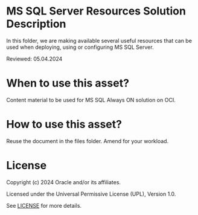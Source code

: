 # MS SQL Server Resources Solution Description

In this folder, we are making available several useful resources that can be used when deploying, using or configuring MS SQL Server.

Reviewed: 05.04.2024

# When to use this asset?

Content material to be used for MS SQL Always ON solution on OCI.

# How to use this asset?

Reuse the document in the files folder. Amend for your workload.

# License

Copyright (c) 2024 Oracle and/or its affiliates.

Licensed under the Universal Permissive License (UPL), Version 1.0.

See [LICENSE](https://github.com/oracle-devrel/technology-engineering/blob/folder-structure/LICENSE) for more details.
